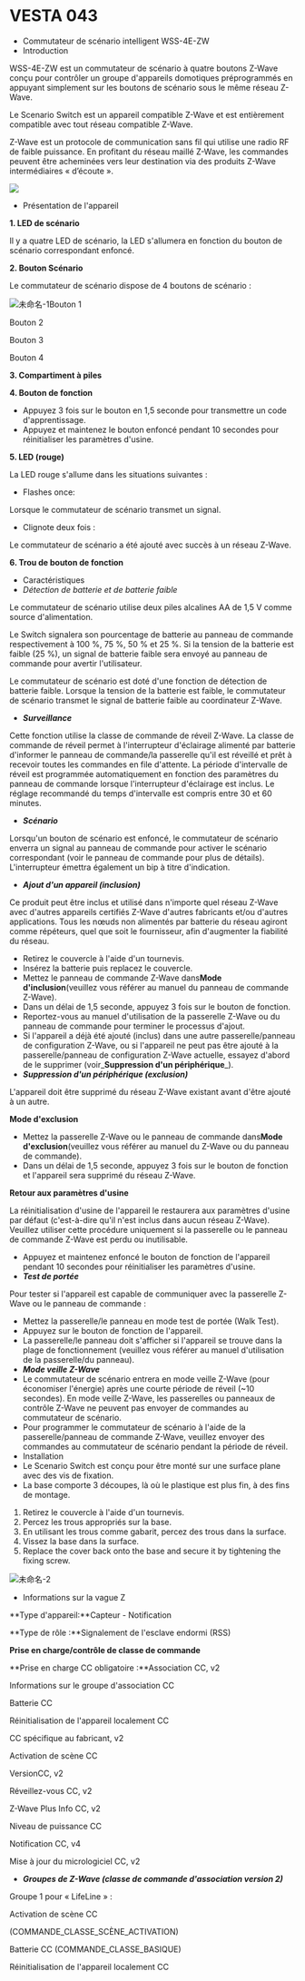 # VESTA 043

-   Commutateur de scénario intelligent WSS-4E-ZW
-   Introduction

WSS-4E-ZW est un commutateur de scénario à quatre boutons Z-Wave conçu pour contrôler un groupe d'appareils domotiques préprogrammés en appuyant simplement sur les boutons de scénario sous le même réseau Z-Wave.

Le Scenario Switch est un appareil compatible Z-Wave et est entièrement compatible avec tout réseau compatible Z-Wave.

Z-Wave est un protocole de communication sans fil qui utilise une radio RF de faible puissance. En profitant du réseau maillé Z-Wave, les commandes peuvent être acheminées vers leur destination via des produits Z-Wave intermédiaires « d’écoute ».

![](<.gitbook/assets/0 (13).png>)

-   Présentation de l'appareil

**1. LED de scénario**

Il y a quatre LED de scénario, la LED s'allumera en fonction du bouton de scénario correspondant enfoncé.

**2. Bouton Scénario**

Le commutateur de scénario dispose de 4 boutons de scénario :

![未命名-1](<.gitbook/assets/1 (7).jpeg>)Bouton 1

Bouton 2

Bouton 3

Bouton 4

**3. Compartiment à piles**

**4. Bouton de fonction**

-   Appuyez 3 fois sur le bouton en 1,5 seconde pour transmettre un code d'apprentissage.
-   Appuyez et maintenez le bouton enfoncé pendant 10 secondes pour réinitialiser les paramètres d'usine.

**5. LED (rouge)**

La LED rouge s'allume dans les situations suivantes :

-   Flashes once:

Lorsque le commutateur de scénario transmet un signal.

-   Clignote deux fois :

Le commutateur de scénario a été ajouté avec succès à un réseau Z-Wave.

**6. Trou de bouton de fonction**

-   Caractéristiques
-   _Détection de batterie et de batterie faible_

Le commutateur de scénario utilise deux piles alcalines AA de 1,5 V comme source d'alimentation.

Le Switch signalera son pourcentage de batterie au panneau de commande respectivement à 100 %, 75 %, 50 % et 25 %. Si la tension de la batterie est faible (25 %), un signal de batterie faible sera envoyé au panneau de commande pour avertir l'utilisateur.

Le commutateur de scénario est doté d'une fonction de détection de batterie faible. Lorsque la tension de la batterie est faible, le commutateur de scénario transmet le signal de batterie faible au coordinateur Z-Wave.

-   _**Surveillance**_

Cette fonction utilise la classe de commande de réveil Z-Wave. La classe de commande de réveil permet à l'interrupteur d'éclairage alimenté par batterie d'informer le panneau de commande/la passerelle qu'il est réveillé et prêt à recevoir toutes les commandes en file d'attente. La période d'intervalle de réveil est programmée automatiquement en fonction des paramètres du panneau de commande lorsque l'interrupteur d'éclairage est inclus. Le réglage recommandé du temps d'intervalle est compris entre 30 et 60 minutes.

-   _**Scénario**_

Lorsqu'un bouton de scénario est enfoncé, le commutateur de scénario enverra un signal au panneau de commande pour activer le scénario correspondant (voir le panneau de commande pour plus de détails). L'interrupteur émettra également un bip à titre d'indication.

-   _**Ajout d'un appareil (inclusion)**_

Ce produit peut être inclus et utilisé dans n'importe quel réseau Z-Wave avec d'autres appareils certifiés Z-Wave d'autres fabricants et/ou d'autres applications. Tous les nœuds non alimentés par batterie du réseau agiront comme répéteurs, quel que soit le fournisseur, afin d'augmenter la fiabilité du réseau.

-   Retirez le couvercle à l'aide d'un tournevis.
-   Insérez la batterie puis replacez le couvercle.
-   Mettez le panneau de commande Z-Wave dans**Mode d'inclusion**(veuillez vous référer au manuel du panneau de commande Z-Wave).
-   Dans un délai de 1,5 seconde, appuyez 3 fois sur le bouton de fonction.
-   Reportez-vous au manuel d'utilisation de la passerelle Z-Wave ou du panneau de commande pour terminer le processus d'ajout.
-   Si l'appareil a déjà été ajouté (inclus) dans une autre passerelle/panneau de configuration Z-Wave, ou si l'appareil ne peut pas être ajouté à la passerelle/panneau de configuration Z-Wave actuelle, essayez d'abord de le supprimer (voir_**Suppression d'un périphérique**_).
-   _**Suppression d'un périphérique (exclusion)**_

L'appareil doit être supprimé du réseau Z-Wave existant avant d'être ajouté à un autre.

**Mode d'exclusion**

-   Mettez la passerelle Z-Wave ou le panneau de commande dans**Mode d'exclusion**(veuillez vous référer au manuel du Z-Wave ou du panneau de commande).
-   Dans un délai de 1,5 seconde, appuyez 3 fois sur le bouton de fonction et l'appareil sera supprimé du réseau Z-Wave.

**Retour aux paramètres d'usine**

La réinitialisation d'usine de l'appareil le restaurera aux paramètres d'usine par défaut (c'est-à-dire qu'il n'est inclus dans aucun réseau Z-Wave). Veuillez utiliser cette procédure uniquement si la passerelle ou le panneau de commande Z-Wave est perdu ou inutilisable.

-   Appuyez et maintenez enfoncé le bouton de fonction de l'appareil pendant 10 secondes pour réinitialiser les paramètres d'usine.
-   _**Test de portée**_

Pour tester si l'appareil est capable de communiquer avec la passerelle Z-Wave ou le panneau de commande :

-   Mettez la passerelle/le panneau en mode test de portée (Walk Test).
-   Appuyez sur le bouton de fonction de l'appareil.
-   La passerelle/le panneau doit s'afficher si l'appareil se trouve dans la plage de fonctionnement (veuillez vous référer au manuel d'utilisation de la passerelle/du panneau).
-   _**Mode veille Z-Wave**_
-   Le commutateur de scénario entrera en mode veille Z-Wave (pour économiser l'énergie) après une courte période de réveil (~10 secondes). En mode veille Z-Wave, les passerelles ou panneaux de contrôle Z-Wave ne peuvent pas envoyer de commandes au commutateur de scénario.
-   Pour programmer le commutateur de scénario à l'aide de la passerelle/panneau de commande Z-Wave, veuillez envoyer des commandes au commutateur de scénario pendant la période de réveil.
-   Installation
-   Le Scenario Switch est conçu pour être monté sur une surface plane avec des vis de fixation.
-   La base comporte 3 découpes, là où le plastique est plus fin, à des fins de montage.

1.  Retirez le couvercle à l'aide d'un tournevis.
2.  Percez les trous appropriés sur la base.
3.  En utilisant les trous comme gabarit, percez des trous dans la surface.
4.  Vissez la base dans la surface.
5.  Replace the cover back onto the base and secure it by tightening the fixing screw.

![未命名-2](<.gitbook/assets/2 (2).jpeg>)

-   Informations sur la vague Z

**Type d'appareil:**Capteur - Notification

**Type de rôle :**Signalement de l'esclave endormi (RSS)

**Prise en charge/contrôle de classe de commande**

**Prise en charge CC obligatoire :**Association CC, v2

Informations sur le groupe d'association CC

Batterie CC

Réinitialisation de l'appareil localement CC

CC spécifique au fabricant, v2

Activation de scène CC

VersionCC, v2

Réveillez-vous CC, v2

Z-Wave Plus Info CC, v2

Niveau de puissance CC

Notification CC, v4

Mise à jour du micrologiciel CC, v2

-   _**Groupes de Z-Wave (classe de commande d'association version 2)**_

Groupe 1 pour « LifeLine » :

Activation de scène CC

(COMMANDE_CLASSE_SCÈNE_ACTIVATION)

Batterie CC (COMMANDE_CLASSE_BASIQUE)

Réinitialisation de l'appareil localement CC
